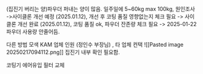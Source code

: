 (집진기 버리는 양)파우더 퍼내는 양이 많음. 일주일에 5~60kg max 100kg, 원인조사
->사이클론 개선 예정 (2025.01.12), 개선 후 코팅 품질 영향없는지 체크 필요
-> 사이클론 개선 완료 (2025.01.12), 코팅 품질 ok, 파우더 잔존량 체크 필요 
-> 2025-01-22 파우더 사용량 안줄어듬. 

다른 방법 모색 KAM 업체 인원 (정인수 부장님) , 타 업체 컨택
![[Pasted image 20250217094112.png]]
집진기 내부 확인 필요함.

코팅기 에어유입 필터 교체

